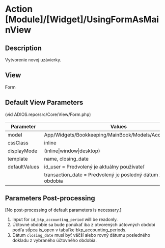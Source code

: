 # Action [Module]/[Widget]/UsingFormAsMainView

## Description

Vytvorenie novej uzávierky.

## View

Form

## Default View Parameters

(vid ADIOS.repo/src/Core/View/Form.php)

| Parameter     | Values                                                              |
| ------------- | ------------------------------------------------------------------- |
| model         | App/Widgets/Bookkeeping/MainBook/Models/AccountingPeriod            |
| cssClass      | inline                                                              |
| displayMode   | (inline\|window\|desktop)                                           |
| template      | name, closing_date                                                  |
| defaultValues | id_user = Predvolený je aktuálny používateľ                         |
|               | transaction_date = Predvolený je posledný dátum z účtovného obdobia |

## Parameters Post-processing

[No post-processing of default parameters is necessary.]

  1. Input for `id_bkp_accounting_period` will be readonly.
  2. Účtovné obdobie sa bude ponúkať iba z otvorených účtovných období podľa stĺpca is_open v tabuľke bkp_accounting_periods.
  3. Dátum `closing_date` musí byť väčší alebo rovný dátumu posledného dokladu z vybraného účtovného obdobia.